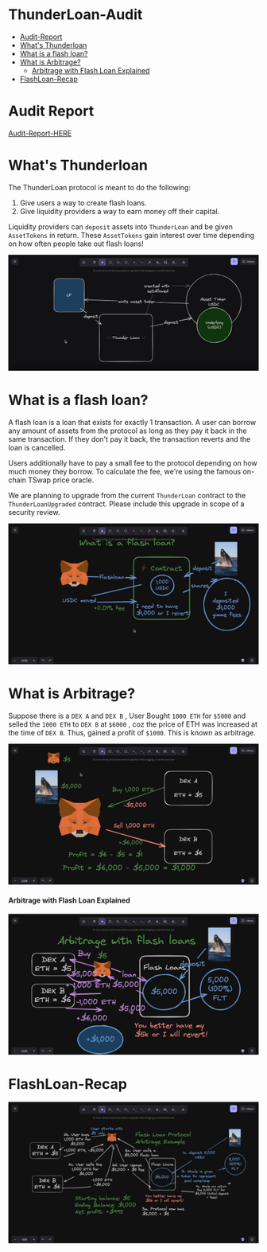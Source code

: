 # ThunderLoan-Audit

- [Audit-Report](#audit-report-here)
- [What's Thunderloan](#whats-thunderloan)
- [What is a flash loan?](#what-is-a-flash-loan)
- [What is Arbitrage?](#what-is-arbitrage)
  - [Arbitrage with Flash Loan Explained](#arbitrage-with-flash-loan-explained)
- [FlashLoan-Recap](#flashloan-recap)


# Audit Report 

[Audit-Report-HERE](audit-data/report.pdf)

# What's Thunderloan

The ThunderLoan protocol is meant to do the following:

1. Give users a way to create flash loans.
2. Give liquidity providers a way to earn money off their capital.

Liquidity providers can `deposit` assets into `ThunderLoan` and be given `AssetTokens` in return. These `AssetTokens` gain interest over time depending on how often people take out flash loans!

![Working](audit-data/daigrams/Thunder-Loan-daigram.png)


# What is a flash loan? 

A flash loan is a loan that exists for exactly 1 transaction. A user can borrow any amount of assets from the protocol as long as they pay it back in the same transaction. If they don't pay it back, the transaction reverts and the loan is cancelled.

Users additionally have to pay a small fee to the protocol depending on how much money they borrow. To calculate the fee, we're using the famous on-chain TSwap price oracle.

We are planning to upgrade from the current `ThunderLoan` contract to the `ThunderLoanUpgraded` contract. Please include this upgrade in scope of a security review. 


![FlashLoan-Explained](audit-data/daigrams/flash-loan.png)


# What is Arbitrage?

Suppose there is a `DEX A` and `DEX B` , User Bought `1000 ETH` for `$5000` and selled the `1000 ETH` to `DEX B` at `$6000` , coz the price of ETH was increased at the time of `DEX B`. Thus, gained a profit of `$1000`. This is known as arbitrage.

![arbitrage](audit-data/daigrams/arbitrage-flash-loan.png)

#### Arbitrage with Flash Loan Explained

![arbitrage-w-flashloan](audit-data/daigrams/arbitrage-with-flash-loan.png)


# FlashLoan-Recap

![flashloan-recap](audit-data/daigrams/flash-loans-recap.png)

